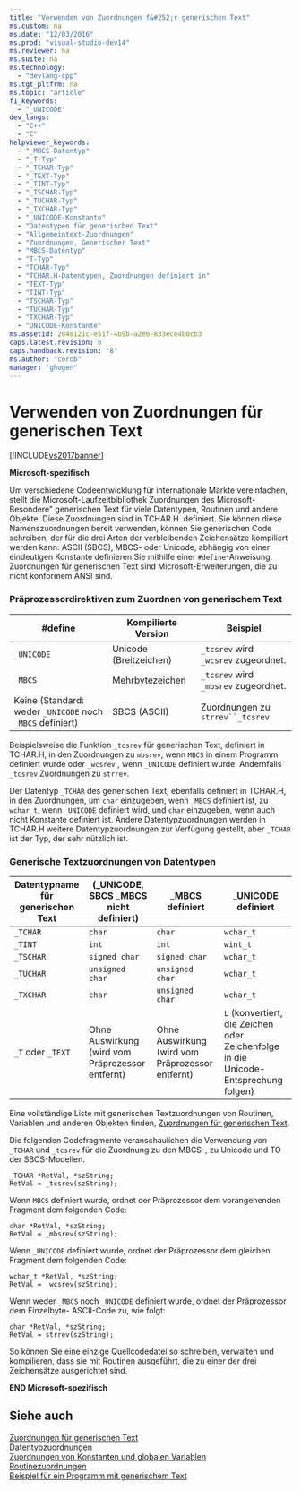 ```yaml
---
title: "Verwenden von Zuordnungen f&#252;r generischen Text"
ms.custom: na
ms.date: "12/03/2016"
ms.prod: "visual-studio-dev14"
ms.reviewer: na
ms.suite: na
ms.technology: 
  - "devlang-cpp"
ms.tgt_pltfrm: na
ms.topic: "article"
f1_keywords: 
  - "_UNICODE"
dev_langs: 
  - "C++"
  - "C"
helpviewer_keywords: 
  - "_MBCS-Datentyp"
  - "_T-Typ"
  - "_TCHAR-Typ"
  - "_TEXT-Typ"
  - "_TINT-Typ"
  - "_TSCHAR-Typ"
  - "_TUCHAR-Typ"
  - "_TXCHAR-Typ"
  - "_UNICODE-Konstante"
  - "Datentypen für generischen Text"
  - "Allgemeintext-Zuordnungen"
  - "Zuordnungen, Generischer Text"
  - "MBCS-Datentyp"
  - "T-Typ"
  - "TCHAR-Typ"
  - "TCHAR.H-Datentypen, Zuordnungen definiert in"
  - "TEXT-Typ"
  - "TINT-Typ"
  - "TSCHAR-Typ"
  - "TUCHAR-Typ"
  - "TXCHAR-Typ"
  - "UNICODE-Konstante"
ms.assetid: 2848121c-e51f-4b9b-a2e6-833ece4b0cb3
caps.latest.revision: 8
caps.handback.revision: "8"
ms.author: "corob"
manager: "ghogen"
---
```

# Verwenden von Zuordnungen f&#252;r generischen Text
[!INCLUDE[vs2017banner](../assembler/inline/includes/vs2017banner.md)]

**Microsoft\-spezifisch**  
  
 Um verschiedene Codeentwicklung für internationale Märkte vereinfachen, stellt die Microsoft\-Laufzeitbibliothek Zuordnungen des Microsoft\-Besondere" generischen Text für viele Datentypen, Routinen und andere Objekte.  Diese Zuordnungen sind in TCHAR.H. definiert.  Sie können diese Namenszuordnungen bereit verwenden, können Sie generischen Code schreiben, der für die drei Arten der verbleibenden Zeichensätze kompiliert werden kann: ASCII \(SBCS\), MBCS\- oder Unicode, abhängig von einer eindeutigen Konstante definieren Sie mithilfe einer `#define`\-Anweisung.  Zuordnungen für generischen Text sind Microsoft\-Erweiterungen, die zu nicht konformem ANSI sind.  
  
### Präprozessordirektiven zum Zuordnen von generischem Text  
  
|\#define|Kompilierte Version|Beispiel|  
|--------------|-------------------------|--------------|  
|`_UNICODE`|Unicode \(Breitzeichen\)|`_tcsrev` wird `_wcsrev` zugeordnet.|  
|`_MBCS`|Mehrbytezeichen|`_tcsrev` wird `_mbsrev` zugeordnet.|  
|Keine \(Standard: weder `_UNICODE` noch `_MBCS` definiert\)|SBCS \(ASCII\)|Zuordnungen zu `strrev``_tcsrev`|  
  
 Beispielsweise die Funktion `_tcsrev` für generischen Text, definiert in TCHAR.H, in den Zuordnungen zu `mbsrev`, wenn `MBCS` in einem Programm definiert wurde oder `_wcsrev` , wenn `_UNICODE`  definiert wurde.  Andernfalls `_tcsrev`  Zuordnungen zu `strrev`.  
  
 Der Datentyp `_TCHAR` des generischen Text, ebenfalls definiert in TCHAR.H, in den Zuordnungen, um `char` einzugeben, wenn `_MBCS` definiert ist, zu `wchar_t`, wenn `_UNICODE` definiert wird, und `char` einzugeben, wenn auch nicht Konstante definiert ist.  Andere Datentypzuordnungen werden in TCHAR.H weitere Datentypzuordnungen zur Verfügung gestellt, aber `_TCHAR` ist der Typ, der sehr nützlich ist.  
  
### Generische Textzuordnungen von Datentypen  
  
|Datentypname für generischen Text|\(\_UNICODE, SBCS \_MBCS nicht definiert\)|\_MBCS definiert|\_UNICODE definiert|  
|---------------------------------------|------------------------------------------------|----------------------|-------------------------|  
|`_TCHAR`|`char`|`char`|`wchar_t`|  
|`_TINT`|`int`|`int`|`wint_t`|  
|`_TSCHAR`|`signed char`|`signed char`|`wchar_t`|  
|`_TUCHAR`|`unsigned char`|`unsigned char`|`wchar_t`|  
|`_TXCHAR`|`char`|`unsigned char`|`wchar_t`|  
|`_T` oder `_TEXT`|Ohne Auswirkung \(wird vom Präprozessor entfernt\)|Ohne Auswirkung \(wird vom Präprozessor entfernt\)|`L` \(konvertiert, die Zeichen oder Zeichenfolge in die Unicode\-Entsprechung folgen\)|  
  
 Eine vollständige Liste mit generischen Textzuordnungen von Routinen, Variablen und anderen Objekten finden, [Zuordnungen für generischen Text](../c-runtime-library/generic-text-mappings.md).  
  
 Die folgenden Codefragmente veranschaulichen die Verwendung von `_TCHAR` und `_tcsrev` für die Zuordnung zu den MBCS\-, zu Unicode und TO der SBCS\-Modellen.  
  
```  
_TCHAR *RetVal, *szString;  
RetVal = _tcsrev(szString);  
```  
  
 Wenn `MBCS` definiert wurde, ordnet der Präprozessor dem vorangehenden Fragment dem folgenden Code:  
  
```  
char *RetVal, *szString;  
RetVal = _mbsrev(szString);  
```  
  
 Wenn `_UNICODE` definiert wurde, ordnet der Präprozessor dem gleichen Fragment dem folgenden Code:  
  
```  
wchar_t *RetVal, *szString;  
RetVal = _wcsrev(szString);  
```  
  
 Wenn weder `_MBCS` noch `_UNICODE` definiert wurde, ordnet der Präprozessor dem Einzelbyte\- ASCII\-Code zu, wie folgt:  
  
```  
char *RetVal, *szString;  
RetVal = strrev(szString);  
```  
  
 So können Sie eine einzige Quellcodedatei so schreiben, verwalten und kompilieren, dass sie mit Routinen ausgeführt, die zu einer der drei Zeichensätze ausgerichtet sind.  
  
 **END Microsoft\-spezifisch**  
  
## Siehe auch  
 [Zuordnungen für generischen Text](../c-runtime-library/generic-text-mappings.md)   
 [Datentypzuordnungen](../c-runtime-library/data-type-mappings.md)   
 [Zuordnungen von Konstanten und globalen Variablen](../c-runtime-library/constant-and-global-variable-mappings.md)   
 [Routinezuordnungen](../c-runtime-library/routine-mappings.md)   
 [Beispiel für ein Programm mit generischem Text](../c-runtime-library/a-sample-generic-text-program.md)